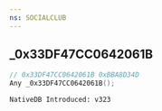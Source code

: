 ```yaml
---
ns: SOCIALCLUB
---
```

## _0x33DF47CC0642061B

```c
// 0x33DF47CC0642061B 0xBBA8D34D
Any _0x33DF47CC0642061B();
```

```
NativeDB Introduced: v323
```


